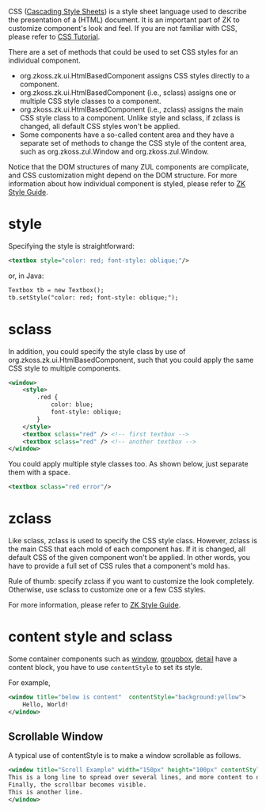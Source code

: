 

CSS ([Cascading Style
Sheets](http://en.wikipedia.org/wiki/Cascading_Style_Sheets)) is a style
sheet language used to describe the presentation of a (HTML) document.
It is an important part of ZK to customize component's look and feel. If
you are not familiar with CSS, please refer to [CSS
Tutorial](http://www.w3schools.com/css/default.asp).

There are a set of methods that could be used to set CSS styles for an
individual component.

- <javadoc method="setStyle(java.lang.String)" type="interface">org.zkoss.zk.ui.HtmlBasedComponent</javadoc>
  assigns CSS styles directly to a component.
- <javadoc method="setSclass(java.lang.String)" type="interface">org.zkoss.zk.ui.HtmlBasedComponent</javadoc>
  (i.e., sclass) assigns one or multiple CSS style classes to a
  component.
- <javadoc method="setZclass(java.lang.String)" type="interface">org.zkoss.zk.ui.HtmlBasedComponent</javadoc>
  (i.e., zclass) assigns the main CSS style class to a component. Unlike
  style and sclass, if zclass is changed, all default CSS styles won't
  be applied.
- Some components have a so-called content area and they have a separate
  set of methods to change the CSS style of the content area, such as
  <javadoc method="setContentStyle(java.lang.String)">org.zkoss.zul.Window</javadoc>
  and
  <javadoc method="setContentSclass(java.lang.String)">org.zkoss.zul.Window</javadoc>.

Notice that the DOM structures of many ZUL components are complicate,
and CSS customization might depend on the DOM structure. For more
information about how individual component is styled, please refer to
[ZK Style Guide](ZK_Style_Guide).

# style

Specifying the style is straightforward:

``` xml
<textbox style="color: red; font-style: oblique;"/>
```

or, in Java:

``` xml
Textbox tb = new Textbox();
tb.setStyle("color: red; font-style: oblique;");
```

# sclass

In addition, you could specify the style class by use of
<javadoc method="setSclass(java.lang.String)">org.zkoss.zk.ui.HtmlBasedComponent</javadoc>,
such that you could apply the same CSS style to multiple components.

``` xml
<window>
    <style>
        .red {
            color: blue;
            font-style: oblique;
        }
    </style>
    <textbox sclass="red" /> <!-- first textbox -->
    <textbox sclass="red" /> <!-- another textbox -->
</window>
```

You could apply multiple style classes too. As shown below, just
separate them with a space.

``` xml
<textbox sclass="red error"/>
```

# zclass

Like sclass, zclass is used to specify the CSS style class. However,
zclass is the main CSS that each mold of each component has. If it is
changed, all default CSS of the given component won't be applied. In
other words, you have to provide a full set of CSS rules that a
component's mold has.

Rule of thumb: specify zclass if you want to customize the look
completely. Otherwise, use sclass to customize one or a few CSS styles.

For more information, please refer to [ZK Style
Guide](ZK_Style_Guide/ZK_Class_Concept/Zclass).

# content style and sclass

Some container components such as
[window](ZK_Component_Reference/Containers/Window),
[groupbox](ZK_Component_Reference/Containers/Groupbox),
[detail](ZK_Component_Reference/Data/Grid/Detail) have a
content block, you have to use `contentStyle` to set its style.

For example,

``` xml
<window title="below is content"  contentStyle="background:yellow">
    Hello, World!    
</window>
```

## Scrollable Window

A typical use of contentStyle is to make a window scrollable as follows.

``` xml
<window title="Scroll Example" width="150px" height="100px" contentStyle="overflow:auto" >
This is a long line to spread over several lines, and more content to display.
Finally, the scrollbar becomes visible.
This is another line.
</window>
```
